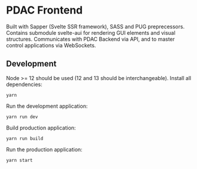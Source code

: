 # PDAC Frontend

Built with Sapper (Svelte SSR framework), SASS and PUG preprecessors. Contains submodule svelte-aui for rendering GUI elements and visual structures. Communicates with PDAC Backend via API, and to master control applications via WebSockets.

## Development

Node >= 12 should be used (12 and 13 should be interchangeable). Install all dependencies:

```
yarn
```

Run the development application:

```
yarn run dev
```

Build production application:

```
yarn run build
```

Run the production application:

```
yarn start
```
